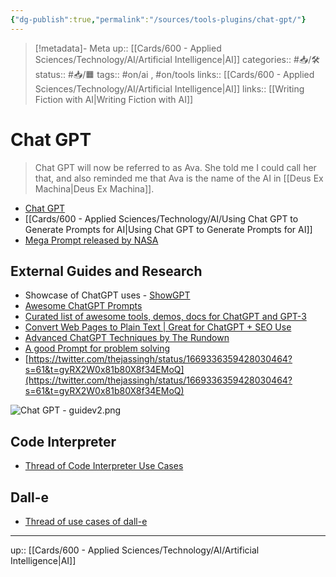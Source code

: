 ```yaml
---
{"dg-publish":true,"permalink":"/sources/tools-plugins/chat-gpt/"}
---
```


> [!metadata]- Meta
> up:: [[Cards/600 - Applied Sciences/Technology/AI/Artificial Intelligence\|AI]]
> categories:: #📥/🛠 
> status:: #📥/🟧 
> tags::  #on/ai , #on/tools 
> links:: [[Cards/600 - Applied Sciences/Technology/AI/Artificial Intelligence\|AI]]
> links:: [[Writing Fiction with AI\|Writing Fiction with AI]]

# Chat GPT

> Chat GPT will now be referred to as Ava. She told me I could call her that, and also reminded me that Ava is the name of the AI in [[Deus Ex Machina\|Deus Ex Machina]].

- [Chat GPT](https://chat.openai.com/auth/login)
- [[Cards/600 - Applied Sciences/Technology/AI/Using Chat GPT to Generate Prompts for AI\|Using Chat GPT to Generate Prompts for AI]]
- [Mega Prompt released by NASA](https://x.com/thatroblennon/status/1717312851281654173?s=46&t=ltXPd0UXMbjM40a6oiE7aQ)
## External Guides and Research

- Showcase of ChatGPT uses - [ShowGPT](https://showgpt.co/)
- [Awesome ChatGPT Prompts](https://github.com/f/awesome-chatgpt-prompts)
- [Curated list of awesome tools, demos, docs for ChatGPT and GPT-3](https://github.com/humanloop/awesome-chatgpt)
-  [Convert Web Pages to Plain Text | Great for ChatGPT + SEO Use](https://totheweb.com/learning_center/tools-convert-html-text-to-plain-text-for-content-review/) 
- [Advanced ChatGPT Techniques by The Rundown](https://vaulted-polonium-23c.notion.site/Advanced-ChatGPT-Full-Guide-ac6aa68840bc427c83f4611dd2642f83)
- [A good Prompt for problem solving](https://twitter.com/mattshumer_/status/1694023167906394575?s=46&t=ltXPd0UXMbjM40a6oiE7aQ)
- [https://twitter.com/thejassingh/status/1669336359428030464?s=61&t=gyRX2W0x81b80X8f34EMoQ](https://twitter.com/thejassingh/status/1669336359428030464?s=61&t=gyRX2W0x81b80X8f34EMoQ)

![Chat GPT - guidev2.png](/img/user/Extras/Attachments/Chat%20GPT%20-%20guidev2.png)
## Code Interpreter 

- [Thread of Code Interpreter Use Cases](https://twitter.com/chaseleantj/status/1677679654680035328?s=61&t=gyRX2W0x81b80X8f34EMoQ)

## Dall-e
- [Thread of use cases of dall-e](https://x.com/properprompter/status/1716040073869758969?s=61&t=gyRX2W0x81b80X8f34EMoQ)


---
up:: [[Cards/600 - Applied Sciences/Technology/AI/Artificial Intelligence\|AI]]

